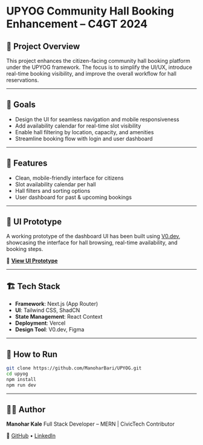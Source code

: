 # UPYOG Community Hall Booking Enhancement – C4GT 2024

## 📌 Project Overview

This project enhances the citizen-facing community hall booking platform under the UPYOG framework. The focus is to simplify the UI/UX, introduce real-time booking visibility, and improve the overall workflow for hall reservations.

---

## 🎯 Goals

* Design the UI for seamless navigation and mobile responsiveness
* Add availability calendar for real-time slot visibility
* Enable hall filtering by location, capacity, and amenities
* Streamline booking flow with login and user dashboard

---

## 🚀 Features

* Clean, mobile-friendly interface for citizens
* Slot availability calendar per hall
* Hall filters and sorting options
* User dashboard for past & upcoming bookings

---

## 🧪 UI Prototype

A working prototype of the dashboard UI has been built using [V0.dev](https://v0.dev/), showcasing the interface for hall browsing, real-time availability, and booking steps.

🔗 **[View UI Prototype](https://kzmg27dspcyevsl5qtkg.lite.vusercontent.net/dashboard)**

---

## 🏗️ Tech Stack

* **Framework**: Next.js (App Router)
* **UI**: Tailwind CSS, ShadCN
* **State Management**: React Context
* **Deployment**: Vercel
* **Design Tool**: V0.dev, Figma

---


## 📖 How to Run

```bash
git clone https://github.com/ManoharBari/UPYOG.git
cd upyog
npm install
npm run dev
```

---

## 🧑‍💻 Author

**Manohar Kale**
Full Stack Developer – MERN | CivicTech Contributor

🔗 [GitHub](https://github.com/manoharbari) • [LinkedIn](https://linkedin.com/in/manohar-kale)
